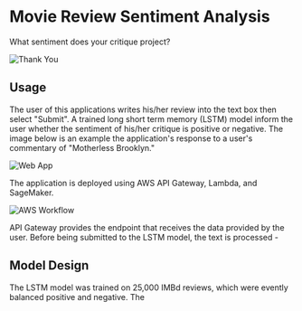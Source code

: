 


# Movie Review Sentiment Analysis

What sentiment does your critique project?

![Thank You](https://github.com/Morgan-Sell/movie-review-web-app/tree/master/images/enjoy_the_show.jpg)

## Usage
The user of this applications writes his/her review into the text box then select "Submit". A trained long short term memory (LSTM) model inform the user whether the sentiment of his/her critique is positive or negative. The image below is an example the application's response to a user's commentary of "Motherless Brooklyn."

![Web App](https://github.com/Morgan-Sell/movie-review-web-app/tree/master/images/web-app-sample.jpg)

The application is deployed using AWS API Gateway, Lambda, and SageMaker. 

![AWS Workflow](https://github.com/Morgan-Sell/movie-review-web-app/tree/master/images/aws_work_flow.png)

API Gateway provides the endpoint that receives the data provided by the user. Before being submitted to the LSTM model, the text is processed -  

## Model Design
The LSTM model was trained on 25,000 IMBd reviews, which were evently balanced positive and negative. The 
